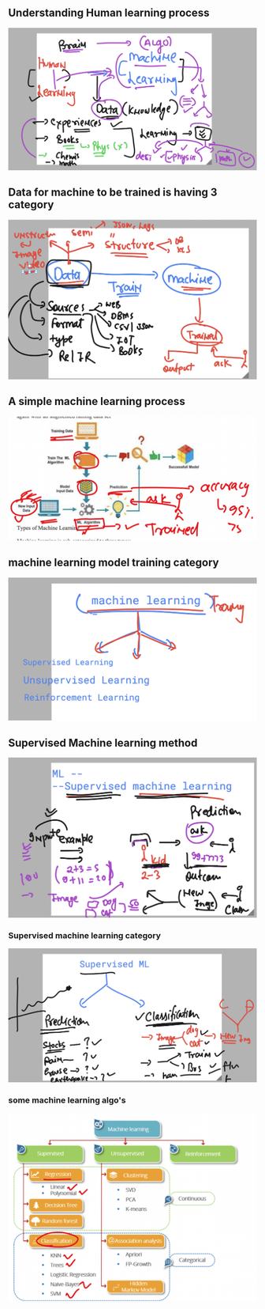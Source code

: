 ## Understanding Human learning process 

<img src="l1.png">

## Data for machine to be trained is having 3 category 

<img src="l2.png">

## A simple machine learning process 

<img src="ml1.png">

## machine learning model training category 

<img src="ml2.png">

## Supervised Machine learning method  

<img src="ml3.png">

### Supervised machine learning category

<img src="ml4.png">

### some machine learning algo's 

<img src="ml5.png">